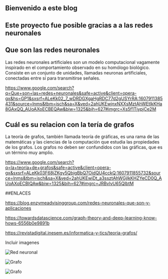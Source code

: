 ## Bienvenido a este blog 

## Este proyecto fue posible gracias a a las redes neuronales
## Que son las redes neuronales
Las redes neuronales artificiales son un modelo computacional vagamente inspirado en el comportamiento observado en su homólogo biológico​. Consiste en un conjunto de unidades, llamadas neuronas artificiales, conectadas entre sí para transmitirse señales.

https://www.google.com/search?q=Que+son+las+redes+neuronales&safe=active&client=opera-gx&hs=GP1&sxsrf=ALeKk02_7_wDRDGXgaHgRDC77d2gUSYrRA:1607911385431&source=lnms&tbm=isch&sa=X&ved=2ahUKEwjnxNXXsMztAhWEtlkKHa8GAxQQ_AUoAXoECBEQAw&biw=1325&bih=627#imgrc=Xs5f1TjypjCe2M





## Cuál es su relacion con la tería de grafos
La teoría de grafos, también llamada teoría de gráficas, es una rama de las matemáticas y las ciencias de la computación que estudia las propiedades de los grafos. Los grafos no deben ser confundidos con las gráficas, que es un término muy amplio.

https://www.google.com/search?q=la+teoría+de+grafos&safe=active&client=opera-gx&sxsrf=ALeKk03F68jZKgy5QbjgBbQ7OidQU4cckQ:1607911855732&source=lnms&tbm=isch&sa=X&ved=2ahUKEwjDt_a3ssztAhWGjlkKHZYeCD0Q_AUoAXoECBIQAw&biw=1325&bih=627#imgrc=JRBvlvU65QlbtM






##ENLACES

https://blog.enzymeadvisinggroup.com/redes-neuronales-que-son-y-aplicaciones

https://towardsdatascience.com/graph-theory-and-deep-learning-know-hows-6556b0e9891b

https://revistadigital.inesem.es/informatica-y-tics/teoria-grafos/






Incluir imagenes


<img src="https://andromedavaluecapital.com/wp-content/uploads/2018/02/neuronal-network-1024x585.jpg" alt="Red neuronal">

![Grafo](https://www.madrimasd.org/blogs/matematicas/files/2012/09/Network_representation_of_brain_connectivity.jpg)




![Grafo](https://www.madrimasd.org/blogs/matematicas/files/2012/09/Network_representation_of_brain_connectivity.jpg)
